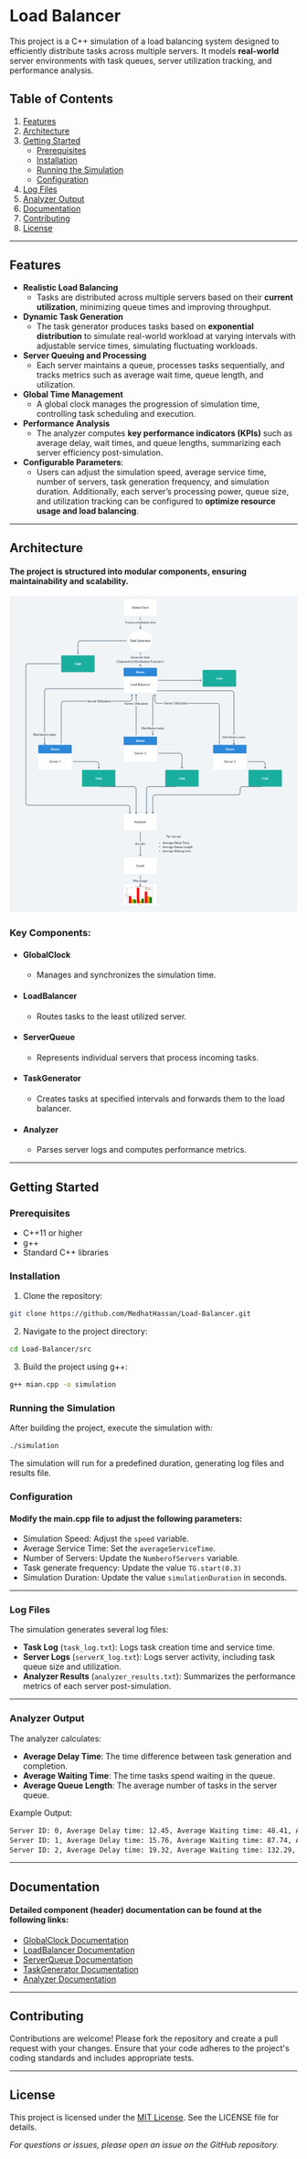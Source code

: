 # Load Balancer

This project is a C++ simulation of a load balancing system designed to efficiently distribute tasks across multiple servers. It models **real-world** server environments with task queues, server utilization tracking, and performance analysis.

## Table of Contents

1. [Features](#features)
2. [Architecture](#architecture)
3. [Getting Started](#getting-started)
   - [Prerequisites](#prerequisites)
   - [Installation](#installation)
   - [Running the Simulation](#running-the-simulation)
   - [Configuration](#configuration)
4. [Log Files](#log-files)
5. [Analyzer Output](#analyzer-output)
6. [Documentation](#documentation)
7. [Contributing](#contributing)
8. [License](#license)

---
## Features
- **Realistic Load Balancing**
  - Tasks are distributed across multiple servers based on their **current utilization**, minimizing queue times and improving throughput.
- **Dynamic Task Generation**
  - The task generator produces tasks based on **exponential distribution** to simulate real-world workload at varying intervals with adjustable service times, simulating fluctuating workloads.
- **Server Queuing and Processing**
  - Each server maintains a queue, processes tasks sequentially, and tracks metrics such as average wait time, queue length, and utilization.
- **Global Time Management**
  - A global clock manages the progression of simulation time, controlling task scheduling and execution.
- **Performance Analysis**
  - The analyzer computes **key performance indicators (KPIs)** such as average delay, wait times, and queue lengths, summarizing each server efficiency post-simulation.
- **Configurable Parameters**: 
  - Users can adjust the simulation speed, average service time, number of servers, task generation frequency, and simulation duration. Additionally, each server’s processing power, queue size, and utilization tracking can be configured to **optimize resource usage and load balancing**.
---
## Architecture
#### The project is structured into modular components, ensuring **maintainability** and **scalability**.

![alt text](<Load Balancer Flowchart.png>)

### Key Components:

- #### GlobalClock
  - Manages and synchronizes the simulation time.

- #### LoadBalancer
  - Routes tasks to the least utilized server.

- #### ServerQueue
  - Represents individual servers that process incoming tasks.

- #### TaskGenerator
  - Creates tasks at specified intervals and forwards them to the load balancer.

- #### Analyzer
  - Parses server logs and computes performance metrics.

---
## Getting Started

### Prerequisites
- C++11 or higher
- g++
- Standard C++ libraries

### Installation

1. Clone the repository:
```bash
git clone https://github.com/MedhatHassan/Load-Balancer.git
```
2. Navigate to the project directory:
```bash
cd Load-Balancer/src
```
3. Build the project using g++:
```bash
g++ mian.cpp -o simulation
```

### Running the Simulation
After building the project, execute the simulation with:
```bash
./simulation
```
The simulation will run for a predefined duration, generating log files and results file.

### Configuration
#### Modify the main.cpp file to adjust the following parameters:

- Simulation Speed: Adjust the `speed` variable.
- Average Service Time: Set the `averageServiceTime`.
- Number of Servers: Update the `NumberofServers` variable.
- Task generate frequency: Update the value `TG.start(0.3)`
- Simulation Duration: Update the value `simulationDuration` in seconds.
---
### Log Files
The simulation generates several log files:

- **Task Log** (`task_log.txt`): Logs task creation time and service time.
- **Server Logs** (`serverX_log.txt`): Logs server activity, including task queue size and utilization.
- **Analyzer Results** (`analyzer_results.txt`): Summarizes the performance metrics of each server post-simulation.
---
### Analyzer Output
The analyzer calculates:
- **Average Delay Time**: The time difference between task generation and completion.
- **Average Waiting Time**: The time tasks spend waiting in the queue.
- **Average Queue Length**: The average number of tasks in the server queue.

Example Output:
```bash
Server ID: 0, Average Delay time: 12.45, Average Waiting time: 48.41, Average Queue length: 4
Server ID: 1, Average Delay time: 15.76, Average Waiting time: 87.74, Average Queue length: 8
Server ID: 2, Average Delay time: 19.32, Average Waiting time: 132.29, Average Queue length: 12
```
---
## Documentation
#### Detailed component (header) documentation can be found at the following links:

- [GlobalClock Documentation](Documentation/GlobalClock.md)
- [LoadBalancer Documentation](Documentation/LoadBalancer.md)
- [ServerQueue Documentation](Documentation/ServerQueue.md)
- [TaskGenerator Documentation](Documentation/TaskGenrator.md)
- [Analyzer Documentation](Documentation/Analyzer.md)

---
## Contributing

Contributions are welcome! Please fork the repository and create a pull request with your changes. Ensure that your code adheres to the project's coding standards and includes appropriate tests.

---
## License

This project is licensed under the [MIT License](LICENSE). See the LICENSE file for details.

*For questions or issues, please open an issue on the GitHub repository.*


